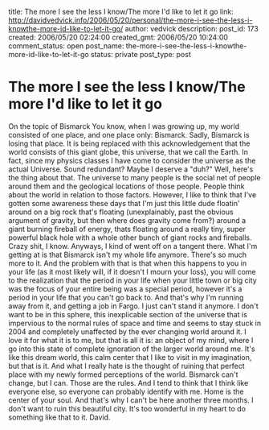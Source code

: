 title: The more I see the less I know/The more I'd like to let it go
link: http://davidvedvick.info/2006/05/20/personal/the-more-i-see-the-less-i-knowthe-more-id-like-to-let-it-go/
author: vedvick
description: 
post_id: 173
created: 2006/05/20 02:24:00
created_gmt: 2006/05/20 10:24:00
comment_status: open
post_name: the-more-i-see-the-less-i-knowthe-more-id-like-to-let-it-go
status: private
post_type: post

# The more I see the less I know/The more I'd like to let it go

On the topic of Bismarck You know, when I was growing up, my world consisted of one place, and one place only: Bismarck. Sadly, Bismarck is losing that place. It is being replaced with this acknowledgement that the world consists of this giant globe, this universe, that we call the Earth. In fact, since my physics classes I have come to consider the universe as the actual Universe. Sound redundant? Maybe I deserve a "duh?" Well, here's the thing about that. The universe to many people is the social net of people around them and the geological locations of those people. People think about the world in relation to those factors. However, I like to think that I've gotten some awareness these days that I'm just this little dude floatin' around on a big rock that's floating (unexplainably, past the obvious argument of gravity, but then where does gravity come from?) around a giant burning fireball of energy, thats floating around a really tiny, super powerful black hole with a whole other bunch of giant rocks and fireballs. Crazy shit, I know. Anyways, I kind of went off on a tangent there. What I'm getting at is that Bismarck isn't my whole life anymore. There's so much more to it. And the problem with that is that when this happens to you in your life (as it most likely will, if it doesn't I mourn your loss), you will come to the realization that the period in your life when your little town or big city was the focus of your entire being was a special period, however it's a period in your life that you can't go back to. And that's why I'm running away from it, and getting a job in Fargo. I just can't stand it anymore. I don't want to be in this sphere, this inexplicable section of the universe that is impervious to the normal rules of space and time and seems to stay stuck in 2004 and completely unaffected by the ever changing world around it. I love it for what it is to me, but that is all it is: an object of my mind, where I go into this state of complete ignoration of the larger world around me. It's like this dream world, this calm center that I like to visit in my imagination, but that is it. And what I really hate is the thought of ruining that perfect place with my newly formed perceptions of the world. Bismarck can't change, but I can. Those are the rules. And I tend to think that I think like everyone else, so everyone can probably identify with me. Home is the center of your soul. And that's why I can't be here another three months. I don't want to ruin this beautiful city. It's too wonderful in my heart to do something like that to it. David.